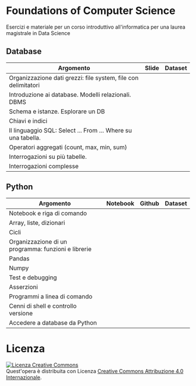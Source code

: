 # Foundations of Computer Science

Esercizi e materiale per un corso introduttivo all'informatica per una laurea magistrale in Data Science


## Database
|Argomento                  | Slide            | Dataset |
|---------------------------|------------------|---------|
|Organizzazione dati grezzi: file system, file con delimitatori|||
|Introduzione ai database. Modelli relazionali. DBMS|||
|Schema e istanze. Esplorare un DB|||
|Chiavi e indici|||
|Il linguaggio SQL: Select ... From … Where su una tabella.|||
|Operatori aggregati (count, max, min, sum)|||
|Interrogazioni su più tabelle.|||
|Interrogazioni complesse    |||

## Python

|Argomento                  | Notebook         | Github  | Dataset |
|---------------------------|------------------|---------|---------|
|Notebook e riga di comando ||||
|Array, liste, dizionari||||
|Cicli||||
|Organizzazione di un programma: funzioni e librerie||||
|Pandas||||
|Numpy||||
|Test e debugging||||
|Asserzioni||||
|Programmi a linea di comando||||
|Cenni di shell e controllo versione||||
|Accedere a database da Python||||


# Licenza
<a rel="license" href="http://creativecommons.org/licenses/by-sa/4.0/"><img alt="Licenza Creative Commons" style="border-width:0" src="https://i.creativecommons.org/l/by/4.0/88x31.png" /></a><br />Quest'opera è distribuita con Licenza <a rel="license" href="http://creativecommons.org/licenses/by/4.0/">Creative Commons Attribuzione 4.0 Internazionale</a>.

